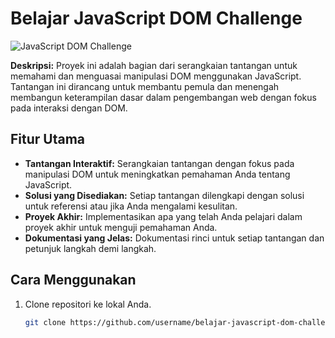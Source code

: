 # Belajar JavaScript DOM Challenge

![JavaScript DOM Challenge](project-screenshot.png)

**Deskripsi:**
Proyek ini adalah bagian dari serangkaian tantangan untuk memahami dan menguasai manipulasi DOM menggunakan JavaScript. Tantangan ini dirancang untuk membantu pemula dan menengah membangun keterampilan dasar dalam pengembangan web dengan fokus pada interaksi dengan DOM.

## Fitur Utama

- **Tantangan Interaktif:** Serangkaian tantangan dengan fokus pada manipulasi DOM untuk meningkatkan pemahaman Anda tentang JavaScript.
- **Solusi yang Disediakan:** Setiap tantangan dilengkapi dengan solusi untuk referensi atau jika Anda mengalami kesulitan.
- **Proyek Akhir:** Implementasikan apa yang telah Anda pelajari dalam proyek akhir untuk menguji pemahaman Anda.
- **Dokumentasi yang Jelas:** Dokumentasi rinci untuk setiap tantangan dan petunjuk langkah demi langkah.

## Cara Menggunakan

1. Clone repositori ke lokal Anda.
   ```bash
   git clone https://github.com/username/belajar-javascript-dom-challenge.git
